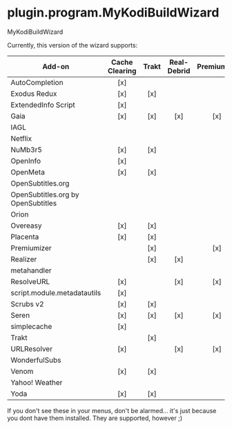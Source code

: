 # plugin.program.MyKodiBuildWizard
MyKodiBuildWizard

Currently, this version of the wizard supports:

|  Add-on                            | Cache Clearing | Trakt | Real-Debrid | Premiumize | Trakt API | TMDb | TVDB | OMDb | IMDb | Fanart.tv | Location | Username/Password/Login |
|------------------------------------|:--------------:|:-----:|:-----------:|:----------:|:---------:|:----:|:----:|:----:|:----:|:---------:|:--------:|:-----------------------:|
| AutoCompletion                     | [x]            |       |             |            |           |      |      |      |      |           |          |                         |
| Exodus Redux                       | [x]            | [x]   |             |            |           | [x]  |      |      | [x]  | [x]       |          |                         |
| ExtendedInfo Script                | [x]            |       |             |            |           | [x]  |      |      |      |           |          |                         |
| Gaia                               | [x]            | [x]   | [x]         | [x]        |           | [x]  |      |      | [x]  | [x]       |          |                         |
| IAGL                               |                |       |             |            |           |      |      |      |      |           |          | [x]                     |
| Netflix                            |                |       |             |            |           |      |      |      |      |           |          | [x]                     |
| NuMb3r5                            | [x]            | [x]   |             |            |           | [x]  |      |      | [x]  | [x]       |          |                         |
| OpenInfo                           | [x]            |       |             |            |           | [x]  |      |      |      |           |          |                         |
| OpenMeta                           | [x]            | [x]   |             |            | [x]       | [x]  | [x]  |      |      |           |          |                         |
| OpenSubtitles.org                  |                |       |             |            |           |      |      |      |      |           |          | [x]                     |
| OpenSubtitles.org by OpenSubtitles |                |       |             |            |           |      |      |      |      |           |          | [x]                     |
| Orion                              |                |       |             |            |           |      |      |      |      |           |          | [x]                     |
| Overeasy                           | [x]            | [x]   |             |            |           | [x]  |      |      | [x]  | [x]       |          |                         |
| Placenta                           | [x]            | [x]   |             |            |           | [x]  |      |      | [x]  | [x]       |          |                         |
| Premiumizer                        |                | [x]   |             | [x]        |           | [x]  | [x]  |      | [x]  | [x]       |          |                         |
| Realizer                           |                | [x]   | [x]         |            |           | [x]  | [x]  |      | [x]  | [x]       |          |                         |
| metahandler                        |                |       |             |            |           | [x]  | [x]  | [x]  |      |           |          |                         |
| ResolveURL                         | [x]            |       | [x]         | [x]        |           |      |      |      |      |           |          |                         |
| script.module.metadatautils        | [x]            |       |             |            |           | [x]  |      | [x]  |      | [x]       |          |                         |
| Scrubs v2                          | [x]            | [x]   |             |            |           | [x]  |      |      | [x]  | [x]       |          |                         |
| Seren                              | [x]            | [x]   | [x]         | [x]        | [x]       | [x]  | [x]  |      |      |           |          |                         |
| simplecache                        | [x]            |       |             |            |           |      |      |      |      |           |          |                         |
| Trakt                              |                | [x]   |             |            |           |      |      |      |      |           |          |                         |
| URLResolver                        | [x]            |       | [x]         | [x]        |           |      |      |      |      |           |          |                         |
| WonderfulSubs                      |                |       |             |            |           |      |      |      |      |           |          | [x]                     |
| Venom                              | [x]            | [x]   |             |            |           | [x]  |      |      | [x]  | [x]       |          |                         |
| Yahoo! Weather                     |                |       |             |            |           |      |      |      |      |           | [x]      |                         |
| Yoda                               | [x]            | [x]   |             |            |           | [x]  |      |      | [x]  | [x]       |          |                         |


If you don't see these in your menus, don't be alarmed... it's just because you dont have them installed. They are supported, however ;)
